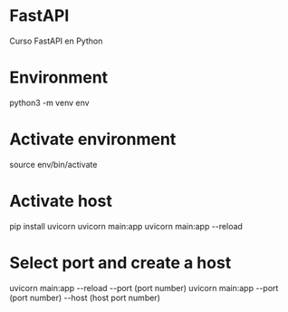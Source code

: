 # FastAPI
Curso FastAPI en Python

# Environment
python3 -m venv env

# Activate environment
source env/bin/activate

# Activate host
pip install uvicorn
uvicorn main:app 
uvicorn main:app --reload

# Select port and create a host
uvicorn main:app --reload --port (port number)
uvicorn main:app --port (port number) --host (host port number)

